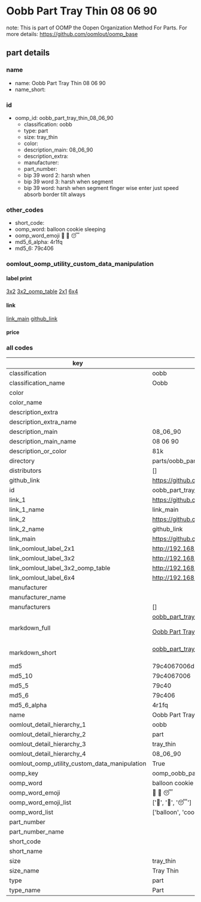 # Oobb Part Tray Thin 08 06 90  

note: This is part of OOMP the Oopen Organization Method For Parts. For more details: https://github.com/oomlout/oomp_base

##  part details





### name
* name: Oobb Part Tray Thin 08 06 90
* name_short: 
### id
* oomp_id: oobb_part_tray_thin_08_06_90
  * classification: oobb
  * type: part
  * size: tray_thin
  * color: 
  * description_main: 08_06_90
  * description_extra: 
  * manufacturer: 
  * part_number: 
  * bip 39 word 2: harsh when
  * bip 39 word 3: harsh when segment
  * bip 39 word: harsh when segment finger wise enter just speed absorb border tilt always

### other_codes
* short_code: 
* oomp_word: balloon cookie sleeping
* oomp_word_emoji :balloon: :cookie: :sleeping:
* md5_6_alpha: 4r1fq
* md5_6: 79c406






### oomlout_oomp_utility_custom_data_manipulation
#### label print
[3x2](http://192.168.1.245:1112/?label=oomp%204r1fq)
[3x2_oomp_table](http://192.168.1.107:1112/?label=oomp%204r1fq)
[2x1](http://192.168.1.242:1112/?label=oomp%204r1fq)
[6x4](http://192.168.1.55:1112/?label=oomp%204r1fq)    

#### link

[link_main](https://github.com/oomlout/oomlout_oomp_current_version_messy/tree/main/parts/oobb_part_tray_thin_08_06_90) [github_link](https://github.com/oomlout/oomlout_oomp_part_src/tree/main/parts/oobb_part_tray_thin_08_06_90)                             

#### price







### all codes 
| key | value |  
| --- | --- |  
| classification | oobb |  
| classification_name | Oobb |  
| color |  |  
| color_name |  |  
| description_extra |  |  
| description_extra_name |  |  
| description_main | 08_06_90 |  
| description_main_name | 08 06 90 |  
| description_or_color | 81k |  
| directory | parts/oobb_part_tray_thin_08_06_90 |  
| distributors | [] |  
| github_link | https://github.com/oomlout/oomlout_oomp_part_src/tree/main/parts/oobb_part_tray_thin_08_06_90 |  
| id | oobb_part_tray_thin_08_06_90 |  
| link_1 | https://github.com/oomlout/oomlout_oomp_current_version_messy/tree/main/parts/oobb_part_tray_thin_08_06_90 |  
| link_1_name | link_main |  
| link_2 | https://github.com/oomlout/oomlout_oomp_part_src/tree/main/parts/oobb_part_tray_thin_08_06_90 |  
| link_2_name | github_link |  
| link_main | https://github.com/oomlout/oomlout_oomp_current_version_messy/tree/main/parts/oobb_part_tray_thin_08_06_90 |  
| link_oomlout_label_2x1 | http://192.168.1.242:1112/?label=oomp%204r1fq |  
| link_oomlout_label_3x2 | http://192.168.1.245:1112/?label=oomp%204r1fq |  
| link_oomlout_label_3x2_oomp_table | http://192.168.1.107:1112/?label=oomp%204r1fq |  
| link_oomlout_label_6x4 | http://192.168.1.55:1112/?label=oomp%204r1fq |  
| manufacturer |  |  
| manufacturer_name |  |  
| manufacturers | [] |  
| markdown_full | [oobb_part_tray_thin_08_06_90](https://github.com/oomlout/oomlout_oomp_current_version_messy/tree/main/parts/oobb_part_tray_thin_08_06_90)<br>[](https://github.com/oomlout/oomlout_oomp_current_version_messy/tree/main/parts/oobb_part_tray_thin_08_06_90)<br>[Oobb Part Tray Thin 08 06 90](https://github.com/oomlout/oomlout_oomp_current_version_messy/tree/main/parts/oobb_part_tray_thin_08_06_90)<br><br> |  
| markdown_short | [oobb_part_tray_thin_08_06_90](https://github.com/oomlout/oomlout_oomp_current_version_messy/tree/main/parts/oobb_part_tray_thin_08_06_90)<br><br> |  
| md5 | 79c4067006d10f2d2dfe356f867e8b4a |  
| md5_10 | 79c4067006 |  
| md5_5 | 79c40 |  
| md5_6 | 79c406 |  
| md5_6_alpha | 4r1fq |  
| name | Oobb Part Tray Thin 08 06 90 |  
| oomlout_detail_hierarchy_1 | oobb |  
| oomlout_detail_hierarchy_2 | part |  
| oomlout_detail_hierarchy_3 | tray_thin |  
| oomlout_detail_hierarchy_4 | 08_06_90 |  
| oomlout_oomp_utility_custom_data_manipulation | True |  
| oomp_key | oomp_oobb_part_tray_thin_08_06_90 |  
| oomp_word | balloon cookie sleeping |  
| oomp_word_emoji | :balloon: :cookie: :sleeping: |  
| oomp_word_emoji_list | [':balloon:', ':cookie:', ':sleeping:'] |  
| oomp_word_list | ['balloon', 'cookie', 'sleeping'] |  
| part_number |  |  
| part_number_name |  |  
| short_code |  |  
| short_name |  |  
| size | tray_thin |  
| size_name | Tray Thin |  
| type | part |  
| type_name | Part |  
